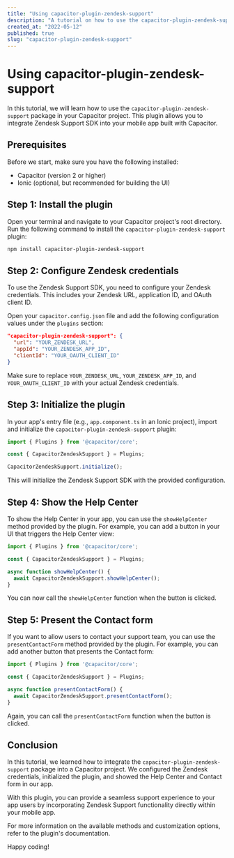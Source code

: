 ```yaml
---
title: "Using capacitor-plugin-zendesk-support"
description: "A tutorial on how to use the capacitor-plugin-zendesk-support package in your Capacitor project."
created_at: "2022-05-12"
published: true
slug: "capacitor-plugin-zendesk-support"
---
```


# Using capacitor-plugin-zendesk-support

In this tutorial, we will learn how to use the `capacitor-plugin-zendesk-support` package in your Capacitor project. This plugin allows you to integrate Zendesk Support SDK into your mobile app built with Capacitor.

## Prerequisites

Before we start, make sure you have the following installed:

- Capacitor (version 2 or higher)
- Ionic (optional, but recommended for building the UI)

## Step 1: Install the plugin

Open your terminal and navigate to your Capacitor project's root directory. Run the following command to install the `capacitor-plugin-zendesk-support` plugin:

```bash
npm install capacitor-plugin-zendesk-support
```

## Step 2: Configure Zendesk credentials

To use the Zendesk Support SDK, you need to configure your Zendesk credentials. This includes your Zendesk URL, application ID, and OAuth client ID.

Open your `capacitor.config.json` file and add the following configuration values under the `plugins` section:

```json
"capacitor-plugin-zendesk-support": {
  "url": "YOUR_ZENDESK_URL",
  "appId": "YOUR_ZENDESK_APP_ID",
  "clientId": "YOUR_OAUTH_CLIENT_ID"
}
```

Make sure to replace `YOUR_ZENDESK_URL`, `YOUR_ZENDESK_APP_ID`, and `YOUR_OAUTH_CLIENT_ID` with your actual Zendesk credentials.

## Step 3: Initialize the plugin

In your app's entry file (e.g., `app.component.ts` in an Ionic project), import and initialize the `capacitor-plugin-zendesk-support` plugin:

```typescript
import { Plugins } from '@capacitor/core';

const { CapacitorZendeskSupport } = Plugins;

CapacitorZendeskSupport.initialize();
```

This will initialize the Zendesk Support SDK with the provided configuration.

## Step 4: Show the Help Center

To show the Help Center in your app, you can use the `showHelpCenter` method provided by the plugin. For example, you can add a button in your UI that triggers the Help Center view:

```typescript
import { Plugins } from '@capacitor/core';

const { CapacitorZendeskSupport } = Plugins;

async function showHelpCenter() {
  await CapacitorZendeskSupport.showHelpCenter();
}
```

You can now call the `showHelpCenter` function when the button is clicked.

## Step 5: Present the Contact form

If you want to allow users to contact your support team, you can use the `presentContactForm` method provided by the plugin. For example, you can add another button that presents the Contact form:

```typescript
import { Plugins } from '@capacitor/core';

const { CapacitorZendeskSupport } = Plugins;

async function presentContactForm() {
  await CapacitorZendeskSupport.presentContactForm();
}
```

Again, you can call the `presentContactForm` function when the button is clicked.

## Conclusion

In this tutorial, we learned how to integrate the `capacitor-plugin-zendesk-support` package into a Capacitor project. We configured the Zendesk credentials, initialized the plugin, and showed the Help Center and Contact form in our app.

With this plugin, you can provide a seamless support experience to your app users by incorporating Zendesk Support functionality directly within your mobile app.

For more information on the available methods and customization options, refer to the plugin's documentation.

Happy coding!